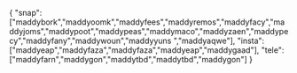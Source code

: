 {
  "snap":  ["maddybork","maddyoomk","maddyfees","maddyremos","maddyfacy","maddyjoms","maddypoot","maddypeas","maddymaco","maddyzaen","maddypecy","maddyfany","maddywoun","maddyyuns ","maddyaqwe"],
  "insta": ["maddyeap","maddyfaza","maddyfaza","maddyeap","maddygaad"],
  "tele":  ["maddyfarn","maddygon","maddytbd","maddytbd","maddygon"]
}
